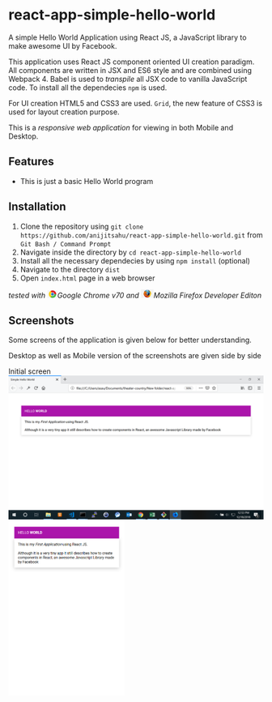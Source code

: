 # react-app-simple-hello-world
A simple Hello World Application using React JS, a JavaScript library to make awesome UI by Facebook.

This application uses React JS component oriented UI creation paradigm. All components are written in JSX and ES6 style and are
combined using Webpack 4. Babel is used to *transpile* all JSX code to vanilla JavaScript code. To install all the dependecies `npm` is used.

For UI creation HTML5 and CSS3 are used. `Grid`, the new feature of CSS3 is used for layout creation purpose.

This is a *responsive web application* for viewing in both Mobile and Desktop.


## Features
- This is just a basic Hello World program


## Installation

1. Clone the repository using `git clone https://github.com/anijitsahu/react-app-simple-hello-world.git` from `Git Bash / Command Prompt`
2. Navigate inside the directory by `cd react-app-simple-hello-world`
3. Install all the necessary dependecies by using `npm install` (optional)
4. Navigate to the directory `dist`
5. Open `index.html` page in a web browser 
 
*tested with <img src="screenshots/chrome.png" width="20px" title="Google Chrome">Google Chrome v70 and <img src="screenshots/firefox.png" width="25px" title="Firefox Developer edition">Mozilla Firefox Developer Editon*  

## Screenshots

Some screens of the application is given below for better understanding. 

Desktop as well as Mobile version of the screenshots are given side by side

<p> Initial screen <br/> 
 <img src="screenshots/desktop 1.png" width="590px" title="initial screen"/>
 <img src="screenshots/mobile 1.png" width="230px" title="initial screen"/> 
</p>
 


